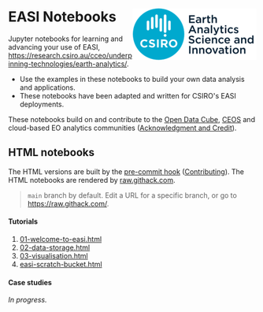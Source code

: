# EASI Notebooks <img align="right" src="../resources/csiro_easi_logo.png">

Jupyter notebooks for learning and advancing your use of EASI, https://research.csiro.au/cceo/underpinning-technologies/earth-analytics/.

- Use the examples in these notebooks to build your own data analysis and applications.
- These notebooks have been adapted and written for CSIRO's EASI deployments.

These notebooks build on and contribute to the [Open Data Cube](https://github.com/opendatacube), [CEOS](https://ceos.org) and cloud-based EO analytics communities ([Acknowledgment and Credit](../README.md#Acknowledgment-and-Credit)).

## HTML notebooks

The HTML versions are built by the [pre-commit hook](../bin/pre-commit) ([Contributing](../README.md#Contributing)). The HTML notebooks are rendered by [raw.githack.com](https://raw.githack.com).

> `main` branch by default. Edit a URL for a specific branch, or go to https://raw.githack.com/.

#### Tutorials
1. [01-welcome-to-easi.html](https://raw.githack.com/csiro-easi/easi-notebooks/main/html/tutorials/01-welcome-to-easi.html)
1. [02-data-storage.html](https://raw.githack.com/csiro-easi/easi-notebooks/main/html/tutorials/02-data-storage.html)
1. [03-visualisation.html](https://raw.githack.com/csiro-easi/easi-notebooks/main/html/tutorials/03-visualisation.html)
1. [easi-scratch-bucket.html](https://raw.githack.com/csiro-easi/easi-notebooks/main/html/tutorials/easi-scratch-bucket.html)

#### Case studies
_In progress._
